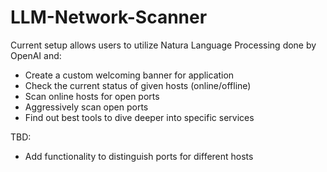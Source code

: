 # LLM-Network-Scanner

Current setup allows users to utilize Natura Language Processing done by OpenAI and:
- Create a custom welcoming banner for application
- Check the current status of given hosts (online/offline)
- Scan online hosts for open ports
- Aggressively scan open ports
- Find out best tools to dive deeper into specific services

TBD:
- Add functionality to distinguish ports for different hosts


